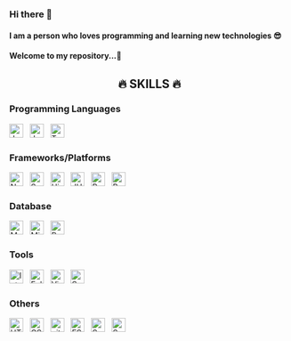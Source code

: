 ### Hi there 👋
#### I am a person who loves programming and learning new technologies 😎
#### Welcome to my repository...🙌

<h2 align="center">🔥 SKILLS 🔥</h2>
<h3>Programming Languages</h3>
<span><img src="https://img.shields.io/badge/Java-d0d7de?logo=java&logoColor=007396" alt="Java logo" title="Java" height="25" /></span>
&nbsp;
<span><img src="https://img.shields.io/badge/JavaScript-d0d7de?logo=javascript&logoColor=F7DF1E" alt="JavaScript logo" title="JavaScript" height="25" /></span>
&nbsp;
<span><img src="https://img.shields.io/badge/TypeScript-d0d7de?logo=typescript&logoColor=3178C6" alt="TypeScript logo" title="TypeScript" height="25" /></span>
&nbsp;
<h3>Frameworks/Platforms</h3>
<span><img src="https://img.shields.io/badge/Node.js-d0d7de?logo=node.js&logoColor=339933" alt="Node.js logo" title="Node.js" height="25" /></span>
&nbsp;
<span><img src="https://img.shields.io/badge/Spring-d0d7de?logo=spring&logoColor=6DB33F" alt="Spring logo" title="Spring" height="25" /></span>
&nbsp;
<span><img src="https://img.shields.io/badge/Hibernate-d0d7de?logo=hibernate&logoColor=#59666C" alt="Hibernate logo" title="Hibernate" height="25" /></span>
&nbsp;
<span><img src="https://img.shields.io/badge/JUnit-d0d7de?logo=junit5&logoColor=25A162" alt="JUnit logo" title="Spring" height="25" /></span>
&nbsp;
<span><img src="https://img.shields.io/badge/ReactJS-d0d7de?logo=react&logoColor=61DAFB" alt="ReactJS logo" title="ReactJS" height="25" /></span>
&nbsp;
<span><img src="https://img.shields.io/badge/Redux-d0d7de?logo=redux&logoColor=764ABC" alt="Redux logo" title="Redux" height="25" /></span>
&nbsp;
<h3>Database</h3>
<span><img src="https://img.shields.io/badge/MySQL-d0d7de?logo=mysql&logoColor=#4479A1" alt="MySQL logo" title="MySQL" height="25" /></span>
&nbsp;
<span><img src="https://img.shields.io/badge/SQL Server-d0d7de?logo=microsoft-sql-server&logoColor=#CC2927" alt="Microsoft SQL Server logo" title="Microsoft SQL Server" height="25" /></span>
&nbsp;
<span><img src="https://img.shields.io/badge/PostgreSQL-d0d7de?logo=postgresql&logoColor=#4169E1" alt="PostgreSQL logo" title="PostgreSQL" height="25" /></span>
&nbsp;
<h3>Tools</h3>
<span><img src="https://img.shields.io/badge/IntelliJ IDE-d0d7de?logo=intellijidea&logoColor=000000" alt="IntelliJ IDEA logo" title="Node.js" height="25" /></span>
&nbsp;
<span><img src="https://img.shields.io/badge/Eclipse IDE-d0d7de?logo=eclipse&logoColor=2C2255" alt="Eclipse IDE logo" title="Node.js" height="25" /></span>
&nbsp;
<span><img src="https://img.shields.io/badge/VS Code-d0d7de?logo=visual-studio-code&logoColor=007ACC" alt="Visual Studio Code logo" title="Visual Studio Code" height="25" /></span>
&nbsp;
<span><img src="https://img.shields.io/badge/Sublime Text-d0d7de?logo=sublime-text&logoColor=FF9800" alt="Sublime Text logo" title="Sublime Text" height="25" /></span>
&nbsp;<br>
<h3>Others</h3>
<span><img src="https://img.shields.io/badge/HTML5-d0d7de?logo=html5&logoColor=E34F26" alt="HTML5 logo" title="HTML5" height="25" /></span>
&nbsp;
<span><img src="https://img.shields.io/badge/CSS3-d0d7de?logo=css3&logoColor=1572B6" alt="CSS3 logo" title="CSS3" height="25" /></span>
&nbsp;
<span><img src="https://img.shields.io/badge/git-d0d7de?logo=git&logoColor=F05032" alt="git logo" title="git" height="25" /></span>
&nbsp;
<span><img src="https://img.shields.io/badge/ESLint-d0d7de?logo=eslint&logoColor=4B32C3" alt="ESLint logo" title="ESLint" height="25" /></span>
&nbsp;
<span><img src="https://img.shields.io/badge/SonarQube-d0d7de?logo=sonarqube&logoColor=4E9BCD" alt="Sonar Qube logo" title="SonarQube" height="25" /></span>
&nbsp;
<span><img src="https://img.shields.io/badge/SonarLint-d0d7de?logo=sonarlint&logoColor=CB2029" alt="SonarLint logo" title="SonarLint" height="25" /></span>
&nbsp;
<!--
**hdvuv/hdvuv** is a ✨ _special_ ✨ repository because its `README.md` (this file) appears on your GitHub profile.

Here are some ideas to get you started:

- 🔭 I’m currently working on ...
- 🌱 I’m currently learning ...
- 👯 I’m looking to collaborate on ...
- 🤔 I’m looking for help with ...
- 💬 Ask me about ...
- 📫 How to reach me: ...
- 😄 Pronouns: ...
- ⚡ Fun fact: ...
-->
